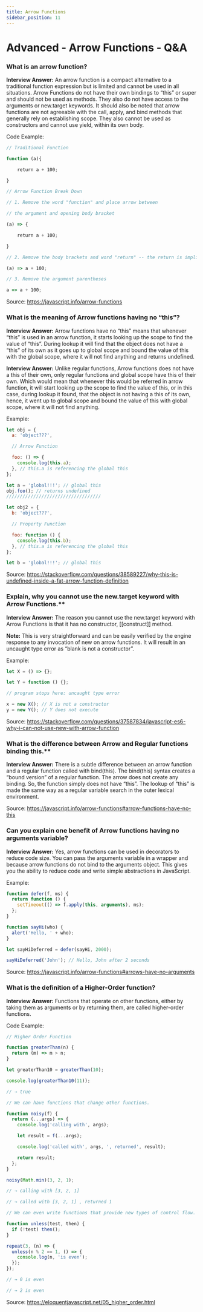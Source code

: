 ```yaml
---
title: Arrow Functions
sidebar_position: 11
---
```


# Advanced - Arrow Functions - Q&A

### What is an arrow function?

**Interview Answer:** An arrow function is a compact alternative to a traditional function expression but is limited and cannot be used in all situations. Arrow Functions do not have their own bindings to “this” or super and should not be used as methods. They also do not have access to the arguments or new.target keywords. It should also be noted that arrow functions are not agreeable with the call, apply, and bind methods that generally rely on establishing scope. They also cannot be used as constructors and cannot use yield, within its own body.

Code Example:

```js
// Traditional Function

function (a){

    return a + 100;

}

// Arrow Function Break Down

// 1. Remove the word "function" and place arrow between 

// the argument and opening body bracket

(a) => {

    return a + 100;

}

// 2. Remove the body brackets and word "return" -- the return is implied.

(a) => a + 100;

// 3. Remove the argument parentheses

a => a + 100;
```

Source: <https://javascript.info/arrow-functions>

### What is the meaning of Arrow functions having no “this”?

**Interview Answer:** Arrow functions have no “this” means that whenever “this” is used in an arrow function, it starts looking up the scope to find the value of “this”. During lookup it will find that the object does not have a “this” of its own as it goes up to global scope and bound the value of this with the global scope, where it will not find anything and returns undefined.

**Interview Answer:** Unlike regular functions, Arrow functions does not have a this of their own, only regular functions and global scope have this of their own. Which would mean that whenever this would be referred in arrow function, it will start looking up the scope to find the value of this, or in this case, during lookup it found, that the object is not having a this of its own, hence, it went up to global scope and bound the value of this with global scope, where it will not find anything.

Example:

```js
let obj = {
  a: 'object???',

  // Arrow Function

  foo: () => {
    console.log(this.a);
  }, // this.a is referencing the global this
};

let a = 'global!!!'; // global this
obj.foo(); // returns undefined
///////////////////////////////////

let obj2 = {
  b: 'object???',

  // Property Function

  foo: function () {
    console.log(this.b);
  }, // this.a is referencing the global this
};

let b = 'global!!!'; // global this
```

Source: <https://stackoverflow.com/questions/38589227/why-this-is-undefined-inside-a-fat-arrow-function-definition>

### Explain, why you cannot use the new.target keyword with Arrow Functions.\*\*

**Interview Answer:** The reason you cannot use the new.target keyword with Arrow Functions is that it has no constructor, [[construct]] method.

**Note:** This is very straightforward and can be easily verified by the engine response to any invocation of new on arrow functions. It will result in an uncaught type error as “blank is not a constructor”.

Example:

```js
let X = () => {};

let Y = function () {};

// program stops here: uncaught type error

x = new X(); // X is not a constructor
y = new Y(); // Y does not execute
```

Source: <https://stackoverflow.com/questions/37587834/javascript-es6-why-i-can-not-use-new-with-arrow-function>

### What is the difference between Arrow and Regular functions binding this.\*\*

**Interview Answer:** There is a subtle difference between an arrow function and a regular function called with bind(this). The bind(this) syntax creates a “bound version” of a regular function. The arrow does not create any binding. So, the function simply does not have “this”. The lookup of “this” is made the same way as a regular variable search in the outer lexical environment.

Source: <https://javascript.info/arrow-functions#arrow-functions-have-no-this>

### Can you explain one benefit of Arrow functions having no arguments variable?

**Interview Answer:** Yes, arrow functions can be used in decorators to reduce code size. You can pass the arguments variable in a wrapper and because arrow functions do not bind to the arguments object. This gives you the ability to reduce code and write simple abstractions in JavaScript.

Example:

```js
function defer(f, ms) {
  return function () {
    setTimeout(() => f.apply(this, arguments), ms);
  };
}

function sayHi(who) {
  alert('Hello, ' + who);
}

let sayHiDeferred = defer(sayHi, 2000);

sayHiDeferred('John'); // Hello, John after 2 seconds
```

Source: <https://javascript.info/arrow-functions#arrows-have-no-arguments>

### What is the definition of a Higher-Order function?

**Interview Answer:** Functions that operate on other functions, either by taking them as arguments or by returning them, are called higher-order functions.

Code Example:

```js
// Higher Order Function

function greaterThan(n) {
  return (m) => m > n;
}

let greaterThan10 = greaterThan(10);

console.log(greaterThan10(11));

// → true

// We can have functions that change other functions.

function noisy(f) {
  return (...args) => {
    console.log('calling with', args);

    let result = f(...args);

    console.log('called with', args, ', returned', result);

    return result;
  };
}

noisy(Math.min)(3, 2, 1);

// → calling with [3, 2, 1]

// → called with [3, 2, 1] , returned 1

// We can even write functions that provide new types of control flow.

function unless(test, then) {
  if (!test) then();
}

repeat(3, (n) => {
  unless(n % 2 == 1, () => {
    console.log(n, 'is even');
  });
});

// → 0 is even

// → 2 is even
```

Source: <https://eloquentjavascript.net/05_higher_order.html>
